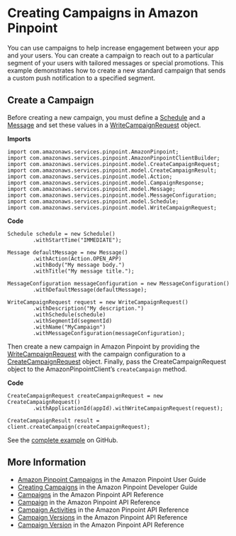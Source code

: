# Creating Campaigns in Amazon Pinpoint<a name="examples-pinpoint-create-campaign"></a>

You can use campaigns to help increase engagement between your app and your users\. You can create a campaign to reach out to a particular segment of your users with tailored messages or special promotions\. This example demonstrates how to create a new standard campaign that sends a custom push notification to a specified segment\.

## Create a Campaign<a name="create-a-campaign"></a>

Before creating a new campaign, you must define a [Schedule](https://docs.aws.amazon.com/sdk-for-java/v1/reference/com/amazonaws/services/pinpoint/model/Schedule.html) and a [Message](https://docs.aws.amazon.com/sdk-for-java/v1/reference/com/amazonaws/services/pinpoint/model/Message.html) and set these values in a [WriteCampaignRequest](https://docs.aws.amazon.com/sdk-for-java/v1/reference/com/amazonaws/services/pinpoint/model/WriteCampaignRequest.html) object\.

 **Imports** 

```
import com.amazonaws.services.pinpoint.AmazonPinpoint;
import com.amazonaws.services.pinpoint.AmazonPinpointClientBuilder;
import com.amazonaws.services.pinpoint.model.CreateCampaignRequest;
import com.amazonaws.services.pinpoint.model.CreateCampaignResult;
import com.amazonaws.services.pinpoint.model.Action;
import com.amazonaws.services.pinpoint.model.CampaignResponse;
import com.amazonaws.services.pinpoint.model.Message;
import com.amazonaws.services.pinpoint.model.MessageConfiguration;
import com.amazonaws.services.pinpoint.model.Schedule;
import com.amazonaws.services.pinpoint.model.WriteCampaignRequest;
```

 **Code** 

```
Schedule schedule = new Schedule()
        .withStartTime("IMMEDIATE");

Message defaultMessage = new Message()
        .withAction(Action.OPEN_APP)
        .withBody("My message body.")
        .withTitle("My message title.");

MessageConfiguration messageConfiguration = new MessageConfiguration()
        .withDefaultMessage(defaultMessage);

WriteCampaignRequest request = new WriteCampaignRequest()
        .withDescription("My description.")
        .withSchedule(schedule)
        .withSegmentId(segmentId)
        .withName("MyCampaign")
        .withMessageConfiguration(messageConfiguration);
```

Then create a new campaign in Amazon Pinpoint by providing the [WriteCampaignRequest](https://docs.aws.amazon.com/sdk-for-java/v1/reference/com/amazonaws/services/pinpoint/model/WriteCampaignRequest.html) with the campaign configuration to a [CreateCampaignRequest](https://docs.aws.amazon.com/AWSJavaSDK/latest/javadoc/com/amazonaws/services/pinpoint/model/CreateCampaignRequest.html) object\. Finally, pass the CreateCampaignRequest object to the AmazonPinpointClient’s `createCampaign` method\.

 **Code** 

```
CreateCampaignRequest createCampaignRequest = new CreateCampaignRequest()
        .withApplicationId(appId).withWriteCampaignRequest(request);

CreateCampaignResult result = client.createCampaign(createCampaignRequest);
```

See the [complete example](https://github.com/awsdocs/aws-doc-sdk-examples/blob/master/java/example_code/pinpoint/src/main/java/com/example/pinpoint/CreateApp.java) on GitHub\.

## More Information<a name="more-information"></a>
+  [Amazon Pinpoint Campaigns](https://docs.aws.amazon.com/pinpoint/latest/userguide/campaigns.html) in the Amazon Pinpoint User Guide
+  [Creating Campaigns](http://docs.aws.amazon.com/pinpoint/latest/developerguide/campaigns.html) in the Amazon Pinpoint Developer Guide
+  [Campaigns](http://docs.aws.amazon.com/pinpoint/latest/apireference/rest-api-campaigns.html) in the Amazon Pinpoint API Reference
+  [Campaign](http://docs.aws.amazon.com/pinpoint/latest/apireference/rest-api-campaign.html) in the Amazon Pinpoint API Reference
+  [Campaign Activities](http://docs.aws.amazon.com/pinpoint/latest/apireference/rest-api-campaign-activities.html) in the Amazon Pinpoint API Reference
+  [Campaign Versions](http://docs.aws.amazon.com/pinpoint/latest/apireference/rest-api-campaign-versions.html) in the Amazon Pinpoint API Reference
+  [Campaign Version](http://docs.aws.amazon.com/pinpoint/latest/apireference/rest-api-campaign-version.html) in the Amazon Pinpoint API Reference